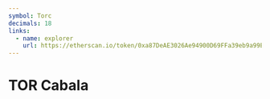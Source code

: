 ```yaml
---
symbol: Torc
decimals: 18
links:
  - name: explorer
    url: https://etherscan.io/token/0xa87DeAE3026Ae94900D69FFa39eb9a99E0bF9B08
---
```


# TOR Cabala
